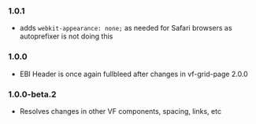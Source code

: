 ### 1.0.1

* adds `webkit-appearance: none;` as needed for Safari browsers as autoprefixer is not doing this

### 1.0.0

* EBI Header is once again fullbleed after changes in vf-grid-page 2.0.0

### 1.0.0-beta.2

* Resolves changes in other VF components, spacing, links, etc
